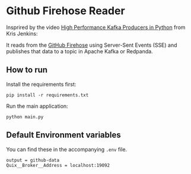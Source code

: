 # Github Firehose Reader

Insprired by the video [High Performance Kafka Producers in Python](https://www.youtube.com/watch?v=mdhEXg5Pny8) from Kris Jenkins: 

It reads from the [GitHub Firehose](https://github-firehose.libraries.io/) using Server-Sent Events (SSE) and publishes that data to a topic in Apache Kafka or Redpanda.


## How to run

Install the requirements first:

`pip install -r requirements.txt`

Run the main application:

`python main.py`

## Default Environment variables

You can find these in the accompanying `.env` file.

```
output = github-data
Quix__Broker__Address = localhost:19092
```



